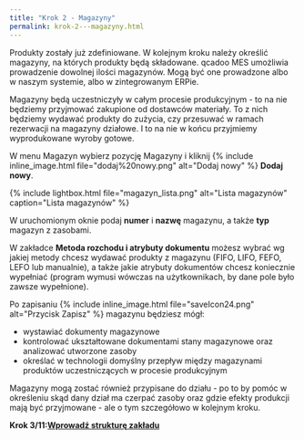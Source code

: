 ```yaml
---
title: "Krok 2 - Magazyny"
permalink: krok-2---magazyny.html
---
```

Produkty zostały już zdefiniowane. W kolejnym kroku należy określić magazyny, na których produkty będą składowane. qcadoo MES umożliwia prowadzenie dowolnej ilości magazynów. Mogą być one prowadzone albo w naszym systemie, albo w zintegrowanym ERPie.

Magazyny będą uczestniczyły w całym procesie produkcyjnym - to na nie będziemy przyjmować zakupione od dostawców materiały. To z nich będziemy wydawać produkty do zużycia, czy przesuwać w ramach rezerwacji na magazyny działowe. I to na nie w końcu przyjmiemy wyprodukowane wyroby gotowe.

W menu Magazyn wybierz pozycję Magazyny i kliknij {% include inline_image.html file="dodaj%20nowy.png" alt="Dodaj nowy" %} **Dodaj nowy**. 

{% include lightbox.html file="magazyn_lista.png" alt="Lista magazynów" caption="Lista magazynów" %}

W uruchomionym oknie podaj **numer** i **nazwę** magazynu, a także **typ** magazyn z zasobami.

W zakładce **Metoda rozchodu i atrybuty dokumentu** możesz wybrać wg jakiej metody chcesz wydawać produkty z magazynu (FIFO, LIFO, FEFO, LEFO lub manualnie), a także jakie atrybuty dokumentów chcesz koniecznie wypełniać (program wymusi wówczas na użytkownikach, by dane pole było zawsze wypełnione).

Po zapisaniu {% include inline_image.html file="saveIcon24.png" alt="Przycisk Zapisz" %} magazynu będziesz mógł:

- wystawiać dokumenty magazynowe
- kontrolować ukształtowane dokumentami stany magazynowe oraz analizować utworzone zasoby
- określać w technologii domyślny przepływ między magazynami produktów uczestniczących w procesie produkcyjnym

Magazyny mogą zostać również przypisane do działu - po to by pomóc w określeniu skąd dany dział ma czerpać zasoby oraz gdzie efekty produkcji mają być przyjmowane - ale o tym szczegółowo w kolejnym kroku.

**Krok 3/11:[Wprowadź strukturę zakładu](/krok-2-maszyny)**

  


